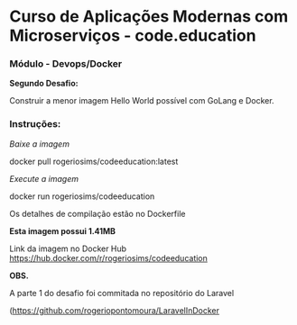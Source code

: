 # Curso de Aplicações Modernas com Microserviços - code.education
### Módulo - Devops/Docker


**Segundo Desafio:**

Construir a menor imagem Hello World possível com GoLang e Docker.


### Instruções:

*Baixe a imagem*

docker pull rogeriosims/codeeducation:latest


*Execute a imagem*

docker run rogeriosims/codeeducation

Os detalhes de compilação estão no Dockerfile



**Esta imagem possui 1.41MB**


Link da imagem no Docker Hub
https://hub.docker.com/r/rogeriosims/codeeducation



**OBS.**

A parte 1 do desafio foi commitada no repositório do Laravel

(https://github.com/rogeriopontomoura/LaravelInDocker